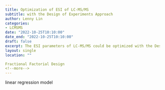 ```yaml
---
title: Optimization of ESI of LC-MS/MS
subtitle: with the Design of Experiments Approach
author: Lenny Lin
categories:
- LCMSMS
date: "2022-10-25T10:10:00"
date_end: "2022-10-25T10:10:00"
draft: false
excerpt: The ESI parameters of LC-MS/MS could be optimized with the Design of Experiments Approach.  It can be achieved with R.
layout: single
location: ""

Fractional Factorial Design
<!--more-->
---
```


linear regression model